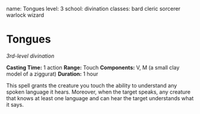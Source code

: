 name: Tongues
level: 3
school: divination
classes: bard
         cleric
         sorcerer
         warlock
         wizard

# Tongues
_3rd-level divination_

**Casting Time:** 1 action
**Range:** Touch
**Components:** V, M (a small clay model of a ziggurat)
**Duration:** 1 hour

This spell grants the creature you touch the ability to understand any spoken language it hears. Moreover, when the target speaks, any creature that knows at least one language and can hear the target understands what it says.
